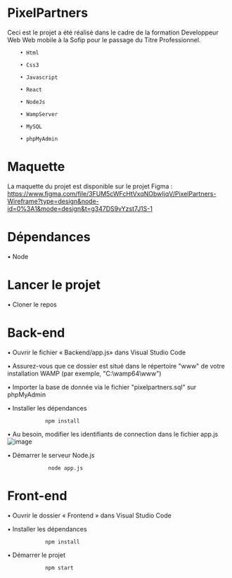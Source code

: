 ﻿# PixelPartners
Ceci est le projet a été réalisé dans le cadre de la formation Developpeur Web Web mobile à la Sofip pour le passage du Titre Professionnel.

        • Html

        • Css3

        • Javascript

        • React

        • NodeJs

        • WampServer

        • MySQL

        • phpMyAdmin

# Maquette
La maquette du projet est disponible sur le projet Figma : https://www.figma.com/file/3FUM5cWFcHtVxqNObwIjqV/PixelPartners-Wireframe?type=design&node-id=0%3A1&mode=design&t=g347DS9vYzst7J1S-1

# Dépendances
• Node


# Lancer le projet
• Cloner le repos


# Back-end 

• Ouvrir le fichier « Backend/app.js» dans Visual Studio Code

• Assurez-vous que ce dossier est situé dans le répertoire "www" de votre installation WAMP (par exemple, "C:\wamp64\www") 

• Importer la base de donnée via le fichier "pixelpartners.sql" sur phpMyAdmin

• Installer les dépendances

                npm install

• Au besoin, modifier les identifiants de connection dans le fichier app.js
                ![image](https://github.com/WDylan/PixelPartners/assets/105217006/3c2700d1-2539-4b94-91e7-c09f6c974153)


• Démarrer le serveur Node.js

                 node app.js

# Front-end
• Ouvrir le dossier « Frontend » dans Visual Studio Code

• Installer les dépendances

                npm install

• Démarrer le projet

                npm start
